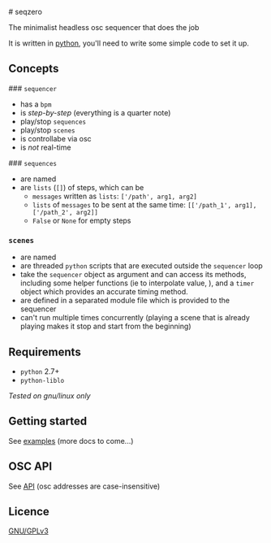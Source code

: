 # seqzero

The minimalist headless osc sequencer that does the job

It is written in [python](https://www.youtube.com/watch?v=asUyK6JWt9U), you'll need to write some simple code to set it up.

## Concepts

### `sequencer`

- has a `bpm`
- is *step-by-step* (everything is a quarter note)
- play/stop `sequences`
- play/stop `scenes`
- is controllabe via osc
- is *not* real-time

### `sequences`

- are named
- are `lists` (`[]`) of steps, which can be
    - `messages` written as `lists`: `['/path', arg1, arg2]`
    - `lists` of `messages` to be sent at the same time: `[['/path_1', arg1], ['/path_2', arg2]]`
    - `False` or `None` for empty steps

### `scenes`

- are named
- are threaded `python` scripts that are executed outside the `sequencer` loop
- take the `sequencer` object as argument and can access its methods, including some helper functions (ie to interpolate value, ), and a `timer` object which provides an accurate timing method.
- are defined in a separated module file which is provided to the sequencer
- can't run multiple times concurrently (playing a scene that is already playing makes it stop and start from the beginning)

## Requirements

- `python` 2.7+
- `python-liblo`

*Tested on gnu/linux only*

## Getting started

See [examples](examples/) (more docs to come...)

## OSC API

See [API](API.txt) (osc addresses are case-insensitive)

## Licence

[GNU/GPLv3](LICENSE)

